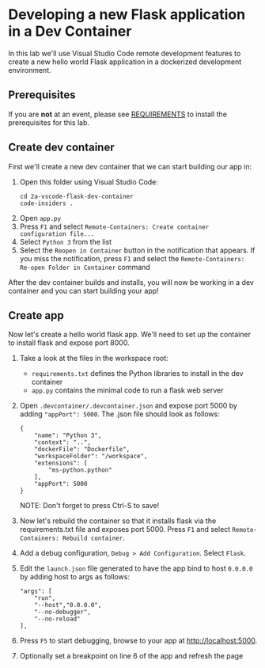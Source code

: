 # Developing a new Flask application in a Dev Container

In this lab we'll use Visual Studio Code remote development features to create a new
hello world Flask application in a dockerized development environment.

## Prerequisites

If you are **not** at an event, please see [REQUIREMENTS](REQUIREMENTS.md) to install the prerequisites for this lab.

## Create dev container
First we'll create a new dev container that we can start building our app in:
1. Open this folder using Visual Studio Code:
    ```
    cd 2a-vscode-flask-dev-container
    code-insiders .
    ```
1. Open `app.py`
1. Press `F1` and select `Remote-Containers: Create container configuration file...`
1. Select `Python 3` from the list
1. Select the `Reopen in Container` button in the notification that appears. If you miss the notification, 
press `F1` and select the `Remote-Containers: Re-open Folder in Container` command

After the dev container builds and installs, you will now be working in a dev container and you
can start building your app!

## Create app
Now let's create a hello world flask app. We'll need to set up the container to install flask
and expose port 8000. 
1. Take a look at the files in the workspace root:
    - `requirements.txt` defines the Python libraries to install in the dev container
    - `app.py` contains the minimal code to run a flask web server
1. Open `.devcontainer/.devcontainer.json` and expose port 5000 by adding ```"appPort": 5000```. The .json file should look as follows:
    ```
    {
        "name": "Python 3",
        "context": "..",
        "dockerFile": "Dockerfile",
        "workspaceFolder": "/workspace",
        "extensions": [
            "ms-python.python"
        ],
        "appPort": 5000
    }
    ```
    NOTE: Don't forget to press Ctrl-S to save!

1. Now let's rebuild the container so that it installs flask via the requirements.txt file and
exposes port 5000. Press `F1` and select `Remote-Containers: Rebuild container`. 
1. Add a debug configuration, `Debug > Add Configuration`. Select `Flask`.
1. Edit the `launch.json` file generated to have the app bind to host `0.0.0.0` by adding host to args as follows:
    ```
    "args": [
        "run",
        "--host","0.0.0.0",
        "--no-debugger",
        "--no-reload"
    ],
    ```
1. Press `F5` to start debugging, browse to your app at [http://localhost:5000](http://localhost:5000).
1. Optionally set a breakpoint on line 6 of the app and refresh the page
